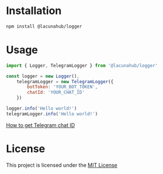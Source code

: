 # Installation

```bash
npm install @lacunahub/logger
```

# Usage

```js
import { Logger, TelegramLogger } from '@lacunahub/logger'

const logger = new Logger(),
    telegramLogger = new TelegramLogger({
        botToken: 'YOUR_BOT_TOKEN',
        chatId: 'YOUR_CHAT_ID'
    })

logger.info('Hello world!')
telegramLogger.info('Hello world!')
```

[How to get Telegram chat ID](https://docs.lacunabot.com/guides/identifiers/telegram)

# License

This project is licensed under the [MIT License](https://github.com/LacunaHub/lavaluna.js/blob/master/LICENSE)
